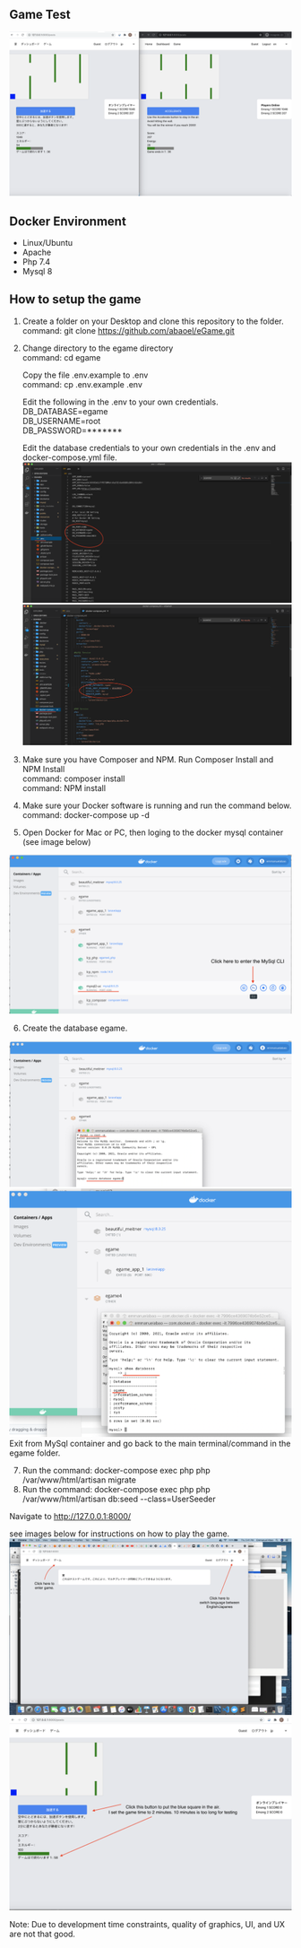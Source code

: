 ## Game Test

<img src="./images/gameimage.png" alt="Italian Trulli">


## Docker Environment
 
 - Linux/Ubuntu
 - Apache
 - Php 7.4
 - Mysql 8


## How to setup the game

1. Create a folder on your Desktop and clone this repository to the folder.</br>
   command: git clone https://github.com/abaoel/eGame.git

2. Change directory to the egame directory</br>
   command: cd egame

   Copy the file .env.example to .env</br>
   command: cp .env.example .env

   Edit the following in the .env to your own credentials. </br>
   DB_DATABASE=egame</br>
   DB_USERNAME=root</br>
   DB_PASSWORD=*******</br>
   
   Edit the database credentials to your own credentials in the .env and docker-compose.yml file.
   <img src="./images/envfile.png" alt="">
   <img src="./images/dockercompose.png" alt="">
   
3. Make sure you have Composer and NPM. Run Composer Install and NPM Install</br>
   command: composer install</br>
   command: NPM install
   
4. Make sure your Docker software is running and run the command below.</br>
   command: docker-compose up -d

5. Open Docker for Mac or PC, then loging to the docker mysql container (see image below)
<img src="./images/mysqlcli2.png" alt="">

6. Create the database egame.
<img src="./images/mysqlcli3.png" alt="">
<img src="./images/mysqlcli4.png" alt="">
</br>
Exit from MySql container and go back to the main terminal/command in the egame folder.
</br>

7. Run the command: docker-compose exec php php /var/www/html/artisan migrate
8. Run the command: docker-compose exec php php /var/www/html/artisan db:seed --class=UserSeeder

Navigate to http://127.0.0.1:8000/

see images below for instructions on how to play the game.
<img src="./images/entergame.png" alt="">
<img src="./images/entergame2.png" alt="">

Note: Due to development time constraints, quality of graphics, UI, and UX are not that good.

